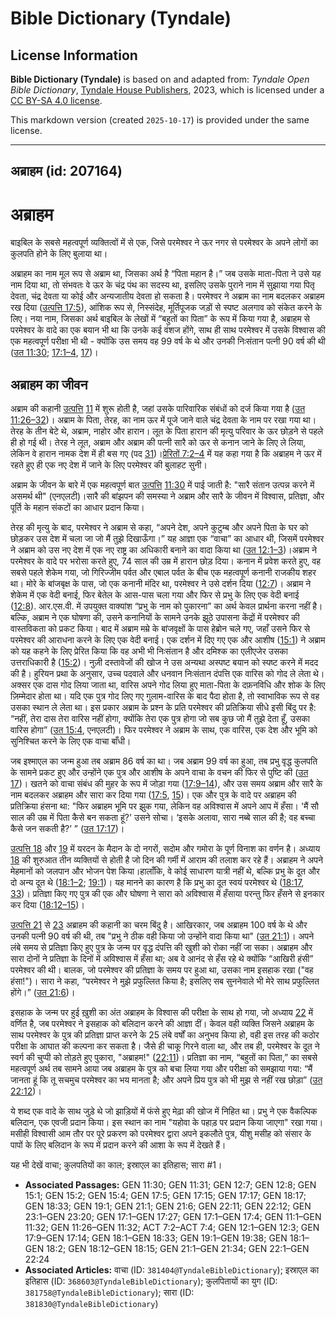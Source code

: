 # Bible Dictionary (Tyndale)

## License Information

**Bible Dictionary (Tyndale)** is based on and adapted from: _Tyndale Open Bible Dictionary_, [Tyndale House Publishers](https://tyndaleopenresources.com/), 2023, which is licensed under a [CC BY-SA 4.0 license](https://creativecommons.org/licenses/by-sa/4.0/legalcode.en).

This markdown version (created `2025-10-17`) is provided under the same license.



--------------------------------

## अब्राहम (id: 207164)

अब्राहम
=======

बाइबिल के सबसे महत्वपूर्ण व्यक्तित्वों में से एक, जिसे परमेश्वर ने ऊर नगर से परमेश्वर के अपने लोगों का कुलपति होने के लिए बुलाया था।

अब्राहम का नाम मूल रूप से अब्राम था, जिसका अर्थ है “पिता महान है।” जब उसके माता\-पिता ने उसे यह नाम दिया था, तो संभवतः वे ऊर के चंद्र पंथ का सदस्य था, इसलिए उसके पुराने नाम में सुझाया गया पितृ देवता, चंद्र देवता या कोई और अन्यजातीय देवता हो सकता है। परमेश्वर ने अब्राम का नाम बदलकर अब्राहम रख दिया ([उत्पत्ति 17:5](https://ref.ly/Gen17:5)), आंशिक रूप से, निस्संदेह, मूर्तिपूजक जड़ों से स्पष्ट अलगाव को संकेत करने के लिए। नया नाम, जिसका अर्थ बाइबिल के लेखों में “बहुतों का पिता” के रूप में किया गया है, अब्राहम से परमेश्वर के वादे का एक बयान भी था कि उनके कई वंशज होंगे, साथ ही साथ परमेश्वर में उसके विश्वास की एक महत्वपूर्ण परीक्षा भी थी \- क्योंकि उस समय वह 99 वर्ष के थे और उनकी निःसंतान पत्नी 90 वर्ष की थी ([उत 11:30](https://ref.ly/Gen11:30); [17:1–4](https://ref.ly/Gen17:1-Gen17:4), [17](https://ref.ly/Gen17:17))।

अब्राहम का जीवन
---------------

अब्राम की कहानी [उत्पत्ति](https://ref.ly/Gen17:5) [11](https://ref.ly/Gen11:1-Gen11:32) में शुरू होती है, जहां उसके पारिवारिक संबंधों को दर्ज किया गया है ([उत 11:26–32](https://ref.ly/Gen11:26-Gen11:32))। अब्राम के पिता, तेरह, का नाम ऊर में पूजे जाने वाले चंद्र देवता के नाम पर रखा गया था। तेरह के तीन बेटे थे, अब्राम, नाहोर और हारान। लूत के पिता हारान की मृत्यु परिवार के ऊर छोड़ने से पहले ही हो गई थी। तेरह ने लूत, अब्राम और अब्राम की पत्नी सारै को ऊर से कनान जाने के लिए ले लिया, लेकिन वे हारान नामक देश में ही बस गए (पद [31](https://ref.ly/Gen11:31))।[प्रेरितों 7:2–4](https://ref.ly/Acts7:2-Acts7:4) में यह कहा गया है कि अब्राहम ने ऊर में रहते हुए ही एक नए देश में जाने के लिए परमेश्वर की बुलाहट सुनी।

अब्राम के जीवन के बारे में एक महत्वपूर्ण बात [उत्पत्ति](https://ref.ly/Gen17:5) [11:30](https://ref.ly/Gen11:30) में पाई जाती है: "सारै संतान उत्पन्न करने में असमर्थ थी" (एनएलटी)।सारै की बांझपन की समस्या ने अब्राम और सारै के जीवन में विश्वास, प्रतिज्ञा, और पूर्ति के महान संकटों का आधार प्रदान किया।

तेरह की मृत्यु के बाद, परमेश्वर ने अब्राम से कहा, “अपने देश, अपने कुटुम्ब और अपने पिता के घर को छोड़कर उस देश में चला जा जो मैं तुझे दिखाऊँगा।” यह आज्ञा एक “वाचा” का आधार थी, जिसमें परमेश्वर ने अब्राम को उस नए देश में एक नए राष्ट्र का अधिकारी बनाने का वादा किया था ([उत 12:1–3](https://ref.ly/Gen12:1-Gen12:3))।अब्राम ने परमेश्वर के वादे पर भरोसा करते हुए, 74 साल की उम्र में हारान छोड़ दिया। कनान में प्रवेश करते हुए, वह सबसे पहले शेकेम गया, जो गिरिज्जीम पर्वत और एबाल पर्वत के बीच एक महत्वपूर्ण कनानी राजकीय शहर था। मोरे के बांजबृक्ष के पास, जो एक कनानी मंदिर था, परमेश्वर ने उसे दर्शन दिया ([12:7](https://ref.ly/Gen12:7))। अब्राम ने शेकेम में एक वेदी बनाई, फिर बेतेल के आस\-पास चला गया और फिर से प्रभु के लिए एक वेदी बनाई ([12:8](https://ref.ly/Gen12:8)). आर.एस.वी. में उपयुक्त वाक्यांश “प्रभु के नाम को पुकारना” का अर्थ केवल प्रार्थना करना नहीं है। बल्कि, अब्राम ने एक घोषणा की, उसने कनानियों के सामने उनके झूठे उपासना केंद्रों में परमेश्वर की वास्तविकता को प्रकट किया। बाद में अब्राम मम्रे के बांजवृक्षों के पास हेब्रोन चले गए, जहाँ उसने फिर से परमेश्वर की आराधना करने के लिए एक वेदी बनाई। एक दर्शन में दिए गए एक और आशीष ([15:1](https://ref.ly/Gen15:1)) ने अब्राम को यह कहने के लिए प्रेरित किया कि वह अभी भी निःसंतान है और दमिश्क का एलीएजेर उसका उत्तराधिकारी है ([15:2](https://ref.ly/Gen15:2))। नुज़ी दस्तावेजों की खोज ने उस अन्यथा अस्पष्ट बयान को स्पष्ट करने में मदद की है। हुरियन प्रथा के अनुसार, उच्च पदवाले और धनवान निःसंतान दंपत्ति एक वारिस को गोद ले लेता थे। अक्सर एक दास गोद लिया जाता था, वारिस अपने गोद लिया हुए माता\-पिता के दफ़नविधि और शोक के लिए ज़िम्मेदार होता था। यदि एक पुत्र गोद लिए गए गुलाम\-वारिस के बाद पैदा होता है, तो स्वाभाविक रूप से वह उसका स्थान ले लेता था। इस प्रकार अब्राम के प्रश्न के प्रति परमेश्वर की प्रतिक्रिया सीधे इसी बिंदु पर है: “नहीं, तेरा दास तेरा वारिस नहीं होगा, क्योंकि तेरा एक पुत्र होगा जो सब कुछ जो मैं तुझे देता हूँ, उसका वारिस होगा” ([उत 15:4](https://ref.ly/Gen15:4), एनएलटी)। फिर परमेश्वर ने अब्राम के साथ, एक वारिस, एक देश और भूमि को सुनिश्चित करने के लिए एक वाचा बाँधी।

जब इश्माएल का जन्म हुआ तब अब्राम 86 वर्ष का था। जब अब्राम 99 वर्ष का हुआ, तब प्रभु वृद्ध कुलपति के सामने प्रकट हुए और उन्होंने एक पुत्र और आशीष के अपने वाचा के वचन की फिर से पुष्टि की ([उत 17](https://ref.ly/Gen17:1-Gen17:27))। खतने को वाचा संबंध की मुहर के रूप में जोड़ा गया ([17:9–14](https://ref.ly/Gen17:9-Gen17:14)), और उस समय अब्राम और सारै के नाम बदलकर अब्राहम और सारा कर दिया गया ([17:5](https://ref.ly/Gen17:5), [15](https://ref.ly/Gen17:15))। एक और पुत्र के वादे पर अब्राहम की प्रतिक्रिया हंसना था: "फिर अब्राहम भूमि पर झुक गया, लेकिन वह अविश्वास में अपने आप में हँसा। 'मैं सौ साल की उम्र में पिता कैसे बन सकता हूं?' उसने सोचा। ‘इसके अलावा, सारा नब्बे साल की है; वह बच्चा कैसे जन सकती है?’ ” ([उत 17:17](https://ref.ly/Gen17:17))।

[उत्पत्ति 18](https://ref.ly/Gen18:1-Gen18:33) और [19](https://ref.ly/Gen19:1-Gen19:38) में यरदन के मैदान के दो नगरों, सदोम और गमोरा के पूर्ण विनाश का वर्णन है। अध्याय [18](https://ref.ly/Gen18:1-Gen18:33) की शुरुआत तीन व्यक्तियों से होती है जो दिन की गर्मी में आराम की तलाश कर रहे हैं। अब्राहम ने अपने मेहमानों को जलपान और भोजन पेश किया।हालाँकि, वे कोई साधारण यात्री नहीं थे, बल्कि प्रभु के दूत और दो अन्य दूत थे ([18:1–2](https://ref.ly/Gen18:1-Gen18:2); [19:1](https://ref.ly/Gen19:1))। यह मानने का कारण है कि प्रभु का दूत स्वयं परमेश्वर थे ([18:17](https://ref.ly/Gen18:17), [33](https://ref.ly/Gen18:33))। प्रतिज्ञा किए गए पुत्र की एक और घोषणा ने सारा को अविश्वास में हँसाया परन्तु फिर हँसने से इनकार कर दिया ([18:12–15](https://ref.ly/Gen18:12-Gen18:15))।

[उत्पत्ति 21](https://ref.ly/Gen21:1-Gen21:34) से [23](https://ref.ly/Gen23:1-Gen23:20) अब्राहम की कहानी का चरम बिंदु है। आखिरकार, जब अब्राहम 100 वर्ष के थे और उनकी पत्नी 90 वर्ष की थी, तब "प्रभु ने ठीक वही किया जो उन्होंने वादा किया था" ([उत 21:1](https://ref.ly/Gen21:1))। अपने लंबे समय से प्रतिज्ञा किए हुए पुत्र के जन्म पर वृद्ध दंपत्ति की खुशी को रोका नहीं जा सका। अब्राहम और सारा दोनों ने प्रतिज्ञा के दिनों में अविश्वास में हँसा था; अब वे आनंद से हँस रहे थे क्योंकि “आखिरी हंसी” परमेश्वर की थी। बालक, जो परमेश्वर की प्रतिज्ञा के समय पर हुआ था, उसका नाम इसहाक रखा ("वह हंसा!")। सारा ने कहा, “परमेश्वर ने मुझे प्रफुल्लित किया है; इसलिए सब सुननेवाले भी मेरे साथ प्रफुल्लित होंगे।” ([उत 21:6](https://ref.ly/Gen21:6))।

इसहाक के जन्म पर हुई ख़ुशी का अंत अब्राहम के विश्वास की परीक्षा के साथ हो गया, जो अध्याय [22](https://ref.ly/Gen22:1-Gen22:24) में वर्णित है, जब परमेश्वर ने इसहाक को बलिदान करने की आज्ञा दीं। केवल वही व्यक्ति जिसने अब्राहम के साथ परमेश्वर के पुत्र की प्रतिज्ञा प्राप्त करने के 25 लंबे वर्षों का अनुभव किया हो, वही इस तरह की कठोर परीक्षा के आघात की कल्पना कर सकता है। जैसे ही चाकू गिरने वाला था, और तब ही, परमेश्वर के दूत ने स्वर्ग की चुप्पी को तोड़ते हुए पुकारा, "अब्राहम!" ([22:11](https://ref.ly/Gen22:11))। प्रतिज्ञा का नाम, “बहुतों का पिता,” का सबसे महत्वपूर्ण अर्थ तब सामने आया जब अब्राहम के पुत्र को बचा लिया गया और परीक्षा को समझाया गया: “मैं जानता हूं कि तू सचमुच परमेश्वर का भय मानता है; और अपने प्रिय पुत्र को भी मुझ से नहीं रख छोड़ा” ([उत 22:12](https://ref.ly/Gen22:12))।

ये शब्द एक वादे के साथ जुड़े थे जो झाड़ियों में फंसे हुए मेढ़ा की खोज में निहित था। प्रभु ने एक वैकल्पिक बलिदान, एक एवजी प्रदान किया। इस स्थान का नाम "यहोवा के पहाड़ पर प्रदान किया जाएगा" रखा गया। मसीही विश्वासी आम तौर पर पूरे प्रकरण को परमेश्वर द्वारा अपने इकलौते पुत्र, यीशु मसीह को संसार के पापों के लिए बलिदान के रूप में प्रदान करने की आशा के रूप में देखते हैं।

यह भी देखें वाचा; कुलपतियों का काल; इस्राएल का इतिहास; सारा \#1।

* **Associated Passages:** GEN 11:30; GEN 11:31; GEN 12:7; GEN 12:8; GEN 15:1; GEN 15:2; GEN 15:4; GEN 17:5; GEN 17:15; GEN 17:17; GEN 18:17; GEN 18:33; GEN 19:1; GEN 21:1; GEN 21:6; GEN 22:11; GEN 22:12; GEN 23:1–GEN 23:20; GEN 17:1–GEN 17:27; GEN 17:1–GEN 17:4; GEN 11:1–GEN 11:32; GEN 11:26–GEN 11:32; ACT 7:2–ACT 7:4; GEN 12:1–GEN 12:3; GEN 17:9–GEN 17:14; GEN 18:1–GEN 18:33; GEN 19:1–GEN 19:38; GEN 18:1–GEN 18:2; GEN 18:12–GEN 18:15; GEN 21:1–GEN 21:34; GEN 22:1–GEN 22:24
* **Associated Articles:** वाचा (ID: `381404@TyndaleBibleDictionary`); इस्राएल का इतिहास  (ID: `368603@TyndaleBibleDictionary`); कुलपितायों का युग (ID: `381758@TyndaleBibleDictionary`); सारा (ID: `381830@TyndaleBibleDictionary`)

